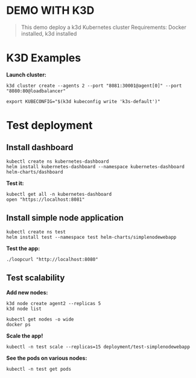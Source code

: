 DEMO WITH K3D
=============

> This demo deploy a k3d Kubernetes cluster
Requirements: Docker installed, k3d installed

# K3D Examples

**Launch cluster:**
```
k3d cluster create --agents 2 --port "8081:30001@agent[0]" --port "8080:80@loadbalancer"
```

```
export KUBECONFIG="$(k3d kubeconfig write 'k3s-default')"
```

# Test deployment

## Install dashboard
```
kubectl create ns kubernetes-dashboard
helm install kubernetes-dashboard --namespace kubernetes-dashboard helm-charts/dashboard
```

**Test it:**
```
kubectl get all -n kubernetes-dashboard
open "https://localhost:8081"
```

## Install simple node application
```
kubectl create ns test
helm install test --namespace test helm-charts/simplenodewebapp
```
**Test the app:**
```
./loopcurl "http://localhost:8080"
```

## Test scalability
**Add new nodes:**
```
k3d node create agent2 --replicas 5
k3d node list

kubectl get nodes -o wide 
docker ps
```

**Scale the app!**
```
kubectl -n test scale --replicas=15 deployment/test-simplenodewebapp
```

**See the pods on various nodes:**
```
kubectl -n test get pods
```
